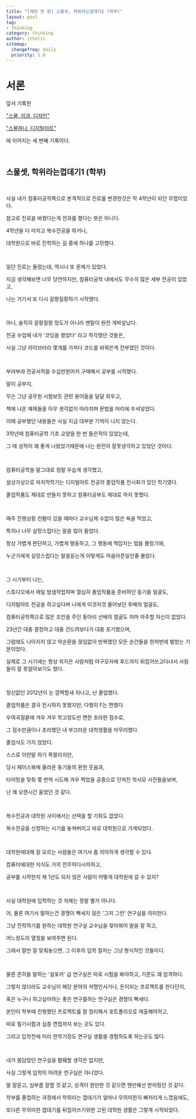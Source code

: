 ```yaml
---
title: "[계란 한 판] 스물셋, 학위라는껍데기1 (학부)"
layout: post
tag:
- thinking
category: thinking
author: itholic
sitemap:
  changefreq: daily
  priority: 1.0
---
```


# 서론

앞서 기록한

<a href="https://itholic.github.io/thinking-eggs-01/" target="_blank">"스물, 이과, 디자인"</a>

<a href="https://itholic.github.io/thinking-eggs-02/" target="_blank">"스물하나, 디지털아트"</a>

에 이어지는 세 번째 기록이다.

<br/>

## 스물셋, 학위라는껍데기1 (학부)

<br/>

사실 내가 컴퓨터공학쪽으로 본격적으로 진로를 변경한것은 막 4학년이 되던 무렵이었다.

참고로 진로을 바꿨다는게 전과를 했다는 뜻은 아니다.

4학년을 다 마치고 복수전공을 하거나,

대학원으로 바로 진학하는 길 중에 하나를 고민했다.

<br/>

일단 진로는 돌렸는데, 역시나 또 문제가 있었다.

지금 생각해보면 너무 당연하지만, 컴퓨터공학 내에서도 무수히 많은 세부 전공이 있었고,

나는 거기서 또 다시 갈팡질팡하기 시작했다.

<br/>

아니, 솔직히 갈팡질팡 정도가 아니라 멘탈이 완전 개박살났다.

전공 수업때 내가 '코딩을 했었다' 라고 착각했던 것들은,

사실 그냥 라이브러리 몇개를 가져다 코드를 바꿔쓴게 전부였던 것이다.

<br/>

부랴부랴 전공서적을 수십만원어치 구매해서 공부를 시작했다.

말이 공부지,

무슨 그냥 공무원 시험보듯 관련 용어들을 달달 외우고,

책에 나온 예제들을 아무 생각없이 따라치며 문법을 머리에 쑤셔넣었다.

이때 공부했던 내용들은 사실 지금 대부분 기억이 나지 않는다.

3학년때 컴퓨터공학 기초 교양을 한 번 들은적이 있었는데,

그 때 성적이 꽤 좋게 나왔었기때문에 나는 완전히 잘못생각하고 있었던 것이다.

<br/>

컴퓨터공학을 말그대로 정말 우습게 생각했고,

설상가상으로 마지막학기는 디지털아트 전공의 졸업작품 전시회가 있던 학기였다.

졸업작품도 제대로 만들지 못하고 컴퓨터공부도 제대로 하지 못했다.

<br/>

매주 진행상황 컨펌이 있을 때마다 교수님께 수없이 많은 욕을 먹었고,

특히나 너무 실망스럽다는 말을 많이 들었다.

항상 가볍게 판단하고, 가볍게 행동하고, 그 행동에 책임지는 법을 몰랐기에,

누군가에게 실망스럽다는 말을듣는게 이렇게도 마음아픈일인줄 몰랐다.

<br/>

그 시기부터 나는,

스튜디오에서 매일 밤샘작업하며 열심히 졸업작품을 준비하던 동기들 얼굴도,

디지털아트 전공을 하고싶다며 나에게 이것저것 물어보던 후배의 얼굴도,

컴퓨터공학쪽으로 많은 조언을 주던 동아리 선배의 얼굴도 차마 마주할 자신이 없었다.

23년간 대충 결정하고 대충 건드려보다가 대충 포기했으며,

그럼에도 나아지지 않고 악순환을 끊임없이 반복했던 모든 순간들을 한꺼번에 벌받는 기분이었다.

실제로 그 시기에는 항상 죄지은 사람처럼 야구모자에 후드까지 뒤집어쓰고다녀서 사람들이 잘 못알아보기도 했다.

<br/>

정신없던 2012년이 눈 깜짝할새 지나고, 난 졸업했다.

졸업작품은 결국 전시하지 못했지만, 다행히 F는 면했다.

우여곡절끝에 겨우 겨우 학고정도만 면한 초라한 점수로,

그 점수만큼이나 초라했던 내 부끄러운 대학생활을 마무리했다.

졸업식도 가지 않았다.

스스로 이런말 하기 쪽팔리지만,

당시 페이스북에 올라온 동기들의 환한 웃음과,

타이밍을 맞춰 몇 번씩 시도해 겨우 찍었을 공중으로 던져진 학사모 사진들을보며,

난 꽤 오랜시간 울었던 것 같다.

<br/>

복수전공과 대학원 사이에서는 선택을 할 기회도 없었다.

복수전공을 신청하는 시기를 놓쳐버리고 바로 대학원으로 가게되었다.

<br/>

대학원에대해 잘 모르는 사람들은 여기서 좀 의아하게 생각할 수 있다.

컴퓨터에대한 지식도 거의 전무하다시피하고,

공부를 시작한지 채 1년도 되지 않은 사람이 어떻게 대학원에 갈 수 있지?

<br/>

사실 대학원에 입학하는 것 자체는 정말 별거 아니다.

아, 물론 여기서 말하는건 경쟁이 빡세지 않은 '그저 그런' 연구실을 의미한다.

그냥 진학하기를 원하는 대학원 연구실 교수님을 찾아뵈어 말을 잘 하고,

어느정도의 열정을 보여주면 된다.

그래서 말만 잘 맞춰놓으면, 그 이후의 입학 절차는 그냥 형식적인 것들이다.

<br/>

물론 흔히들 말하는 '설포카' 급 연구실은 따로 시험을 봐야하고, 기준도 꽤 엄격하다.

그렇지 않더라도 교수님이 해당 분야의 저명인사거나, 돈이되는 프로젝트를 한다던지,

혹은 누구나 하고싶어하는 좋은 연구를하는 연구실은 경쟁이 빡세다.

본인이 학부때 진행했던 프로젝트를 잘 정리해서 포트폴리오로 제출해야하고,

따로 필기시험과 심층 면접까지 보는 곳도 있다.

그리고 입학전에 미리 한학기정도 연구실 생활을 경험하도록 하는곳도 많다.

<br/>

내가 몸담았던 연구실을 폄훼할 생각은 없지만,

사실 그렇게 입학이 어려운 연구실은 아니었다.

말 잘듣고, 심부름 잘할 것 같고, 성격이 원만한 것 같으면 웬만해선 받아줬던 것 같다.

학부를 졸업하는 과정에서 학위라는 껍데기가 얼마나 무의미한지 뼈저리게 느꼈음에도,

또다른 무의미한 껍데기를 뒤집어쓰기위한 고된 대학원 생활은 그렇게 시작되었다.
